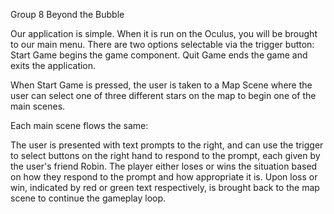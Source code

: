 Group 8
Beyond the Bubble

Our application is simple. When it is run on the Oculus, you will be brought to our main menu. There are two options selectable via the trigger button:
Start Game begins the game component.
Quit Game ends the game and exits the application.

When Start Game is pressed, the user is taken to a Map Scene where the user can select one of three different stars on the map to begin one of the main scenes.

Each main scene flows the same:

The user is presented with text prompts to the right, and can use the trigger to select buttons on the right hand to respond to the prompt, each given by the user's friend Robin. 
The player either loses or wins the situation based on how they respond to the prompt and how appropriate it is. Upon loss or win, indicated by red or green text respectively, 
is brought back to the map scene to continue the gameplay loop.